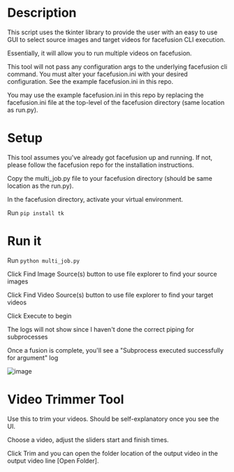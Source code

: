 # Description

This script uses the tkinter library to provide the user with an easy to use GUI to select source images and target videos for facefusion CLI execution.

Essentially, it will allow you to run multiple videos on facefusion. 

This tool will not pass any configuration args to the underlying facefusion cli command. You must alter your facefusion.ini with your desired configuration. See the example facefusion.ini in this repo.

You may use the example facefusion.ini in this repo by replacing the facefusion.ini file at the top-level of the facefusion directory (same location as run.py).

# Setup

This tool assumes you've already got facefusion up and running. If not, please follow the facefusion repo for the installation instructions.

Copy the multi_job.py file to your facefusion directory (should be same location as the run.py).

In the facefusion directory, activate your virtual environment.

Run `pip install tk`

# Run it

Run `python multi_job.py`

Click Find Image Source(s) button to use file explorer to find your source images

Click Find Video Source(s) button to use file explorer to find your target videos

Click Execute to begin

The logs will not show since I haven't done the correct piping for subprocesses

Once a fusion is complete, you'll see a "Subprocess executed successfully for argument" log

![image](https://github.com/TheDynomike/multi-job-facefusion-script/assets/10679481/41013e4d-15bb-4e2b-9d26-f55ecb9ae9e3)

# Video Trimmer Tool

Use this to trim your videos. Should be self-explanatory once you see the UI. 

Choose a video, adjust the sliders start and finish times.

Click Trim and you can open the folder location of the output video in the output video line [Open Folder].
